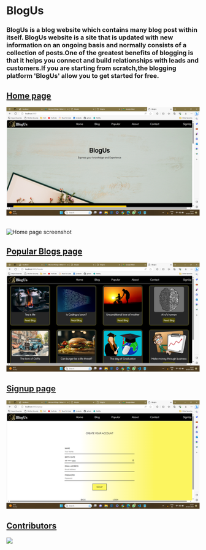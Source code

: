 # BlogUs
### BlogUs is a blog website which contains many blog post within itself. BlogUs website is a site that is updated with new information on an ongoing basis and normally consists of a collection of posts.One of the greatest benefits of blogging is that it helps you connect and build relationships with leads and customers.If you are starting from scratch,the blogging platform 'BlogUs' allow you to get started for free.


## <u>Home page</u>
![Home page screenshot](./src/home1.png)
<br/> <br/>

![Home page screenshot](./src/home2.png)

## <u>Popular Blogs page

![Popular page screenshot](./src/popular.png)

## <u>Signup page

![Signup page screenshot](./src/signup.png)

## Contributors

<a href="https://github.com/noorshaikh123/ICP5-react-project--BlogUs/graphs/contributors">
  <img src="https://contrib.rocks/image?repo=noorshaikh123/ICP5-react-project--BlogUs" />
</a>